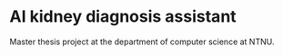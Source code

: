# AI kidney diagnosis assistant
Master thesis project at the department of computer science at NTNU. 
